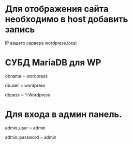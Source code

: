 # Для отображения сайта необходимо в host добавить запись

IP вашего сервера    wordpress.local 

# СУБД MariaDB для WP
dbname = wordpress

dbuser = wordpress

dbpass = 1-Wordpress

# Для входа в админ панель.
admin_user = admin

admin_password = admin

